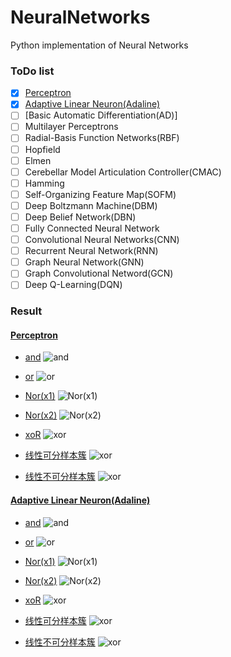 # NeuralNetworks
Python implementation of Neural Networks


### ToDo list
- [x] [Perceptron](https://github.com/koolo233/NeuralNetworks/blob/main/Perceptron.ipynb)
- [x] [Adaptive Linear Neuron(Adaline)](https://github.com/koolo233/NeuralNetworks/blob/main/Adaline.ipynb)
- [ ] [Basic Automatic Differentiation(AD)]
- [ ] Multilayer Perceptrons
- [ ] Radial-Basis Function Networks(RBF)
- [ ] Hopfield
- [ ] Elmen
- [ ] Cerebellar Model Articulation Controller(CMAC)
- [ ] Hamming
- [ ] Self-Organizing Feature Map(SOFM)
- [ ] Deep Boltzmann Machine(DBM)
- [ ] Deep Belief Network(DBN)
- [ ] Fully Connected Neural Network
- [ ] Convolutional Neural Networks(CNN)
- [ ] Recurrent Neural Network(RNN)
- [ ] Graph Neural Network(GNN)
- [ ] Graph Convolutional Netword(GCN)
- [ ] Deep Q-Learning(DQN)

### Result
#### [Perceptron](https://github.com/koolo233/NeuralNetworks/blob/main/Perceptron.ipynb)
* [and](https://github.com/koolo233/NeuralNetworks/blob/main/Perceptron.ipynb)
![and](https://raw.githubusercontent.com/koolo233/NeuralNetworks/main/images/add_perceptron.gif "segment")

* [or](https://github.com/koolo233/NeuralNetworks/blob/main/Perceptron.ipynb)
![or](https://raw.githubusercontent.com/koolo233/NeuralNetworks/main/images/or_perceptron.gif "segment")

* [Nor(x1)](https://github.com/koolo233/NeuralNetworks/blob/main/Perceptron.ipynb)
![Nor(x1)](https://raw.githubusercontent.com/koolo233/NeuralNetworks/main/images/nor_x1_perceptron.gif "segment")

* [Nor(x2)](https://github.com/koolo233/NeuralNetworks/blob/main/Perceptron.ipynb)
![Nor(x2)](https://raw.githubusercontent.com/koolo233/NeuralNetworks/main/images/nor_x2_perceptron.gif "segment")

* [xoR](https://github.com/koolo233/NeuralNetworks/blob/main/Perceptron.ipynb)
![xor](https://raw.githubusercontent.com/koolo233/NeuralNetworks/main/images/xor_perceptron.gif "segment")

* [线性可分样本簇](https://github.com/koolo233/NeuralNetworks/blob/main/Perceptron.ipynb)
![xor](https://raw.githubusercontent.com/koolo233/NeuralNetworks/main/images/blobs_perceptron.gif "segment")

* [线性不可分样本簇](https://github.com/koolo233/NeuralNetworks/blob/main/Perceptron.ipynb)
![xor](https://raw.githubusercontent.com/koolo233/NeuralNetworks/main/images/moons_perceptron.gif "segment")

#### [Adaptive Linear Neuron(Adaline)](https://github.com/koolo233/NeuralNetworks/blob/main/Adaline.ipynb)
* [and](https://github.com/koolo233/NeuralNetworks/blob/main/Adaline.ipynb)
![and](https://raw.githubusercontent.com/koolo233/NeuralNetworks/main/images/add_adaline.gif "segment")

* [or](https://github.com/koolo233/NeuralNetworks/blob/main/Adaline.ipynb)
![or](https://raw.githubusercontent.com/koolo233/NeuralNetworks/main/images/or_adaline.gif "segment")

* [Nor(x1)](https://github.com/koolo233/NeuralNetworks/blob/main/Adaline.ipynb)
![Nor(x1)](https://raw.githubusercontent.com/koolo233/NeuralNetworks/main/images/nor_x1_adaline.gif "segment")

* [Nor(x2)](https://github.com/koolo233/NeuralNetworks/blob/main/Adaline.ipynb)
![Nor(x2)](https://raw.githubusercontent.com/koolo233/NeuralNetworks/main/images/nor_x2_adaline.gif "segment")

* [xoR](https://github.com/koolo233/NeuralNetworks/blob/main/Adaline.ipynb)
![xor](https://raw.githubusercontent.com/koolo233/NeuralNetworks/main/images/xor_adaline.gif "segment")

* [线性可分样本簇](https://github.com/koolo233/NeuralNetworks/blob/main/Adaline.ipynb)
![xor](https://raw.githubusercontent.com/koolo233/NeuralNetworks/main/images/blobs_adaline.gif "segment")

* [线性不可分样本簇](https://github.com/koolo233/NeuralNetworks/blob/main/Adaline.ipynb)
![xor](https://raw.githubusercontent.com/koolo233/NeuralNetworks/main/images/moons_adaline.gif "segment")